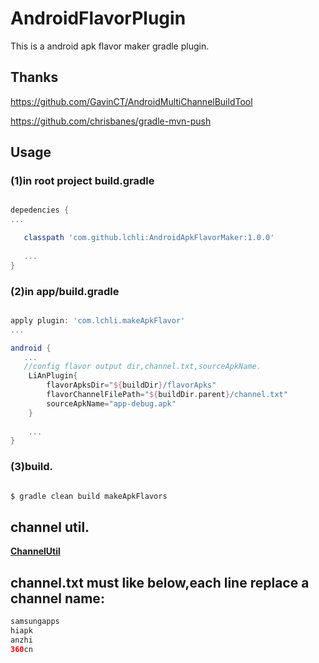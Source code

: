 # AndroidFlavorPlugin

This is a android apk flavor maker gradle plugin.

## Thanks

https://github.com/GavinCT/AndroidMultiChannelBuildTool

https://github.com/chrisbanes/gradle-mvn-push

## Usage
### (1)in root project build.gradle

```groovy

depedencies {
...

   classpath 'com.github.lchli:AndroidApkFlavorMaker:1.0.0'
   
   ...
}

```

### (2)in app/build.gradle

```groovy

apply plugin: 'com.lchli.makeApkFlavor'
...

android {
   ...
   //config flavor output dir,channel.txt,sourceApkName.
    LiAnPlugin{
        flavorApksDir="${buildDir}/flavorApks"
        flavorChannelFilePath="${buildDir.parent}/channel.txt"
        sourceApkName="app-debug.apk"
    }
    
    ...
}

```
### (3)build.
```groovy

$ gradle clean build makeApkFlavors

```
## channel util.

**[ChannelUtil](https://github.com/lchli/AndroidFlavorPlugin/blob/master/AndroidApkFlavorMaker/channelUtils/ChannelUtil.java)**

## channel.txt must like below,each line replace a channel name:

```groovy
samsungapps
hiapk
anzhi
360cn

```




